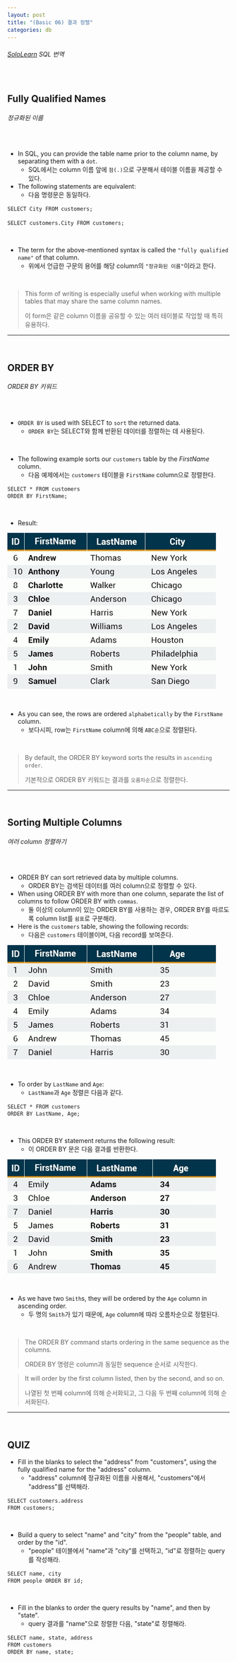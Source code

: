 ```yaml
---
layout: post
title: "(Basic 06) 결과 정렬"
categories: db
---
```


###### [SoloLearn](https://www.sololearn.com/) SQL 번역

<br>

## Fully Qualified Names

###### 정규화된 이름

<br>

- In SQL, you can provide the table name prior to the column name, by separating them with a `dot`.
  - SQL에서는 column 이름 앞에 `점(.)`으로 구분해서 테이블 이름을 제공할 수 있다.
- The following statements are equivalent:
  - 다음 명령문은 동일하다.

```mysql
SELECT City FROM customers;

SELECT customers.City FROM customers;
```

<br>

- The term for the above-mentioned syntax is called the `"fully qualified name"` of that column.
  - 위에서 언급한 구문의 용어를 해당 column의 `"정규화된 이름"`이라고 한다.

<br>

> This form of writing is especially useful when working with multiple tables that may share the same column names.
>
> 이 form은 같은 column 이름을 공유할 수 있는 여러 테이블로 작업할 때 특히 유용하다.

------

<br>

## ORDER BY

###### ORDER BY 키워드

<br>

- `ORDER BY` is used with SELECT to `sort` the returned data.
  - `ORDER BY`는 SELECT와 함께 반환된 데이터를 정렬하는 데 사용된다.

<br>

- The following example sorts our `customers` table by the *FirstName* column.
  - 다음 예제에서는 `customers` 테이블을 `FirstName` column으로 정렬한다.

```mysql
SELECT * FROM customers
ORDER BY FirstName;
```

<br>

- Result:

![img](/assets/img/sql-sololearn-basic-06-01.png)

<br>

- As you can see, the rows are ordered `alphabetically` by the `FirstName` column.
  - 보다시피, row는 `FirstName` column에 의해 `ABC순`으로 정렬된다.

<br>

> By default, the ORDER BY keyword sorts the results in `ascending order`.
>
> 기본적으로 ORDER BY 키워드는 결과를 `오름차순`으로 정렬한다.

------

<br>

## Sorting Multiple Columns

###### 여러 column 정렬하기

<br>

- ORDER BY can sort retrieved data by multiple columns.
  - ORDER BY는 검색된 데이터를 여러 column으로 정렬할 수 있다.
- When using ORDER BY with more than one column, separate the list of columns to follow ORDER BY with `commas`.
  - 둘 이상의 column이 있는 ORDER BY를 사용하는 경우, ORDER BY를 따르도록 column list를 `쉼표`로 구분해라.
- Here is the `customers` table, showing the following records:
  - 다음은 `customers` 테이블이며, 다음 record를 보여준다.

![img](/assets/img/sql-sololearn-basic-06-02.png)

<br>

- To order by `LastName` and `Age`:
  - `LastName`과 `Age` 정렬은 다음과 같다.

```mysql
SELECT * FROM customers
ORDER BY LastName, Age;
```

<br>

- This ORDER BY statement returns the following result:
  - 이 ORDER BY 문은 다음 결과를 반환한다.

![img](/assets/img/sql-sololearn-basic-06-03.png)

<br>

- As we have two `Smith`s, they will be ordered by the `Age` column in ascending order.
  - 두 명의 `Smith`가 있기 때문에, `Age` column에 따라 오름차순으로 정렬된다.

<br>

> The ORDER BY command starts ordering in the same sequence as the columns.
>
> ORDER BY 명령은 column과 동일한 sequence 순서로 시작한다.

> It will order by the first column listed, then by the second, and so on.
>
> 나열된 첫 번째 column에 의해 순서화되고, 그 다음 두 번째 column에 의해 순서화된다.

------

<br>

## QUIZ

- Fill in the blanks to select the "address" from "customers", using the fully qualified name for the "address" column.
  - "address" column에 정규화된 이름을 사용해서, "customers"에서 "address"를 선택해라.

```mysql
SELECT customers.address
FROM customers;
```

<br>

- Build a query to select "name" and "city" from the "people" table, and order by the "id".
  - "people" 테이블에서 "name"과 "city"를 선택하고, "id"로 정렬하는 query를 작성해라.

```mysql
SELECT name, city
FROM people ORDER BY id;
```

<br>

- Fill in the blanks to order the query results by "name", and then by "state".
  - query 결과를 "name"으로 정렬한 다음, "state"로 정렬해라.

```mysql
SELECT name, state, address
FROM customers
ORDER BY name, state;
```

<br>